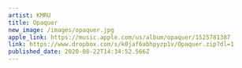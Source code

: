 ```yaml
---
artist: KMRU
title: Opaquer
new_image: /images/opaquer.jpg
apple_link: https://music.apple.com/us/album/opaquer/1525781387
link: https://www.dropbox.com/s/k0jaf6abhpyzp1v/Opaquer.zip?dl=1
published_date: 2020-08-22T14:34:52.566Z
---
```


